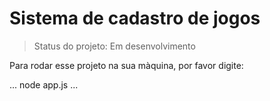 <h1>Sistema de cadastro de jogos</h1>

>Status do projeto: Em desenvolvimento

Para rodar esse projeto na sua màquina, por favor digite:

...
node app.js
...
